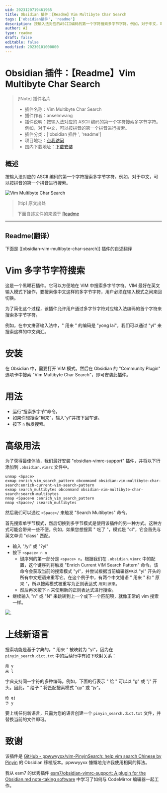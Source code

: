 ```yaml
---
uid: 2023120719461965
title: Obsidian 插件：【Readme】Vim Multibyte Char Search
tags: ['obsidian插件', 'readme']
description: 按输入法对应的ASCII编码的第一个字符搜索多字节字符。例如，对于中文，可以按拼音的第一个拼音进行搜索。
author: AI
type: readme
draft: false
editable: false
modified: 20230101000000
---
```


# Obsidian 插件：【Readme】Vim Multibyte Char Search

> [!Note] 插件名片
> - 插件名称：Vim Multibyte Char Search
> - 插件作者：anselmwang
> - 插件说明：按输入法对应的 ASCII 编码的第一个字符搜索多字节字符。例如，对于中文，可以按拼音的第一个拼音进行搜索。
> - 插件分类：['obsidian 插件 ', 'readme']
> - 项目地址：[点我访问](https://github.com/anselmwang/obsidian-vim-multibyte-char-search)
> - 国内下载地址：[下载安装](https://pkmer.cn/products/plugin/pluginMarket/?obsidian-vim-multibyte-char-search)

## 概述

按输入法对应的 ASCII 编码的第一个字符搜索多字节字符。例如，对于中文，可以按拼音的第一个拼音进行搜索。

![Vim Multibyte Char Search](https://cdn.pkmer.cn/covers/obsidian-vim-multibyte-char-search.gif)

> [!tip] 原文出处
>
>下面自述文件的来源于 [Readme](https://ghproxy.net/https://raw.githubusercontent.com/anselmwang/obsidian-vim-multibyte-char-search/main/README.md)
>

---

## Readme(翻译）

下面是 [[obsidian-vim-multibyte-char-search]] 插件的自述翻译

# Vim 多字节字符搜索

这是一个黑曜石插件。它可以方便地在 VIM 中搜索多字节字符。VIM 最好在英文输入模式下操作，要搜索像中文这样的多字节字符，用户必须在输入模式之间来回切换。

为了简化这个过程，该插件允许用户通过多字节字符对应输入法编码的首个字符来搜索多字节字符。

例如，在中文拼音输入法中，" 用来 " 的编码是 "yong lai"，我们可以通过 "yl" 来搜索这样的中文词汇。

# 安装

在 Obsidian 中，需要打开 VIM 模式。然后在 Obsidian 的 "Community Plugin" 选项卡中搜索 "Vim Multibyte Char Search"，即可安装此插件。

# 用法

- 运行“搜索多字节”命令。
- 如果你想搜索“用来”，输入“yl”并按下回车键。
- 按下 `n` 触发搜索。

# 高级用法

为了获得最佳体验，我们最好安装 "obsidian-vimrc-support" 插件，并将以下行添加到 `.obsidian.vimrc` 文件中。

```
unmap <Space>
exmap enrich_vim_search_pattern obcommand obsidian-vim-multibyte-char-search:enrich-current-vim-search-pattern
exmap search_multibytes obcommand obsidian-vim-multibyte-char-search:search-multibytes
nmap <Space>n :enrich_vim_search_pattern
nmap <Space>/ :search_multibytes
```

然后我们可以通过 `<Space>/` 来触发 "Search Multibytes" 命令。

首先搜索单字节模式，然后切换到多字节模式是使用该插件的另一种方式。这种方式可能会带来一些不便。例如，如果您想搜索 " 吃了 "，模式是 "cl"，它会首先与英文单词 "class" 匹配。

- 输入 "/yl" 或 "?yl"
- 按下 `<space> n n`
    - 键序列的第一部分是 `<space> n`。根据我们在 `.obsidian.vimrc` 中的配置，这个键序列将触发 "Enrich Current VIM Search Pattern" 命令。该命令会获取当前的搜索模式 "yl"，并尝试根据当前编辑器中以 "yl" 开头的所有中文短语来重写它。在这个例子中，有两个中文短语 " 用来 " 和 " 原来 "，所以搜索模式被重写为正则表达式 `用来|原来`。
    - 然后再次按下 `n` 来使用新的正则表达式进行搜索。
- 继续输入 "n" 或 "N" 来跳转到上一个或下一个匹配项，就像正常的 vim 搜索一样。

![](https://cdn.pkmer.cn/covers/obsidian-vim-multibyte-char-search_2_0.gif).

# 上线新语言

搜索功能是基于字典的。" 用来 " 被映射为 "yl"，因为在 `pinyin_search.dict.txt` 中的后续行中有如下映射关系：

```
用 y
来 l
```

字典支持同一字符的多种编码。例如，下面的行表示 " 给 " 可以以 "g" 或 "j" 开头。因此，" 给予 " 将匹配搜索模式 "gy" 或 "jy"。

```
给 gj
予 y
```

要上线任何新语言，只需为您的语言创建一个 `pinyin_search.dict.txt` 文件，并替换当前的文件即可。

# 致谢

该插件是 [GitHub - ppwwyyxx/vim-PinyinSearch: help vim search Chinese by Pinyin](https://github.com/ppwwyyxx/vim-PinyinSearch) 的 Obsidian 移植版本。ppwwyyxx 慷慨地允许我使用相同的算法。

我从 esm7 的优秀插件 [esm7/obsidian-vimrc-support: A plugin for the Obsidian.md note-taking software](https://github.com/esm7/obsidian-vimrc-support) 中学习了如何与 CodeMirror 编辑器一起工作。
